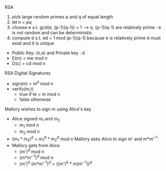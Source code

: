 RSA
1. pick large random primes p and q of equal length
2. let n = pq
3. choose e s.t. gcd(e, (p-1)(q-1)) = 1 --> e, (p-1)(q-1) are relatively prime : e is not random and can be deterministic
4. compute d s.t. ed = 1 mod (p-1)(q-1) because e is relatively prime d must exist and it is unique
- Public Key: (n,e) and Private key : d
- E(m) = me mod n
- D(c) = cd mod n

RSA Digital Signatures 
- sign(m) = m<sup>d</sup> mod n 
- verify(m,t)
  - true if t<up>e</sup> = m mod n
  - false otherwise

Mallory wishes to sign m using Alice's key 
- Alice signed m<sub>1</sub> and m<sub>2</sub>
  - m<sub>1</sub> mod n
  - m<sub>2</sub> mod n
- (m<sub>1</sub> * m<sub>2</sub>)<sup>d</sup> = m<sub>1</sub><sup>d</sup> * m<sub>2</sub><sup>d</sup> mod n
Mallory asks Alice to sign m' and m*m'<sup>-1</sup>
- Mallory gets from Alice
  - (m')<sup>d</sup> mod n
  - (m*m'<sup>-1</sup>)<sup>d</sup> mod n
  - (m')<sup>d</sup> (m*m'<sup>-1</sup>)<sup>d</sup> = ((m')<sup>d</sup> * m(m'<sup>-1</sup>))<sup>d</sup>
    
